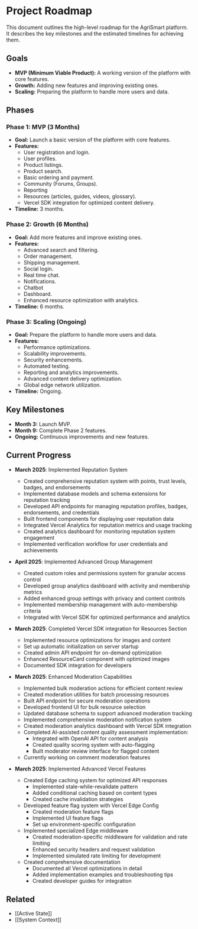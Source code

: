 # Project Roadmap

This document outlines the high-level roadmap for the AgriSmart platform. It describes the key milestones and the estimated timelines for achieving them.

## Goals

*   **MVP (Minimum Viable Product):** A working version of the platform with core features.
*   **Growth:** Adding new features and improving existing ones.
*   **Scaling:** Preparing the platform to handle more users and data.

## Phases

### Phase 1: MVP (3 Months)

*   **Goal:** Launch a basic version of the platform with core features.
*   **Features:**
    *   User registration and login.
    *   User profiles.
    *   Product listings.
    *   Product search.
    *   Basic ordering and payment.
    * Community (Forums, Groups).
    * Reporting
    * Resources (articles, guides, videos, glossary).
    * Vercel SDK integration for optimized content delivery.
*   **Timeline:** 3 months.

### Phase 2: Growth (6 Months)

*   **Goal:** Add more features and improve existing ones.
*   **Features:**
    *   Advanced search and filtering.
    *   Order management.
    *   Shipping management.
    * Social login.
    * Real time chat.
    * Notifications.
    * Chatbot
    * Dashboard.
    * Enhanced resource optimization with analytics.
*   **Timeline:** 6 months.

### Phase 3: Scaling (Ongoing)

*   **Goal:** Prepare the platform to handle more users and data.
*   **Features:**
    *   Performance optimizations.
    *   Scalability improvements.
    *   Security enhancements.
    *   Automated testing.
    * Reporting and analytics improvements.
    * Advanced content delivery optimization.
    * Global edge network utilization.
*   **Timeline:** Ongoing.

## Key Milestones

*   **Month 3:** Launch MVP.
*   **Month 9:** Complete Phase 2 features.
*   **Ongoing:** Continuous improvements and new features.

## Current Progress

* **March 2025**: Implemented Reputation System
  * Created comprehensive reputation system with points, trust levels, badges, and endorsements
  * Implemented database models and schema extensions for reputation tracking
  * Developed API endpoints for managing reputation profiles, badges, endorsements, and credentials
  * Built frontend components for displaying user reputation data
  * Integrated Vercel Analytics for reputation metrics and usage tracking
  * Created analytics dashboard for monitoring reputation system engagement
  * Implemented verification workflow for user credentials and achievements

* **April 2025**: Implemented Advanced Group Management
  * Created custom roles and permissions system for granular access control
  * Developed group analytics dashboard with activity and membership metrics
  * Added enhanced group settings with privacy and content controls
  * Implemented membership management with auto-membership criteria
  * Integrated with Vercel SDK for optimized performance and analytics

* **March 2025**: Completed Vercel SDK integration for Resources Section
  * Implemented resource optimizations for images and content
  * Set up automatic initialization on server startup
  * Created admin API endpoint for on-demand optimization
  * Enhanced ResourceCard component with optimized images
  * Documented SDK integration for developers

* **March 2025**: Enhanced Moderation Capabilities
  * Implemented bulk moderation actions for efficient content review
  * Created moderation utilities for batch processing resources
  * Built API endpoint for secure moderation operations
  * Developed frontend UI for bulk resource selection
  * Updated database schema to support advanced moderation tracking
  * Implemented comprehensive moderation notification system
  * Created moderation analytics dashboard with Vercel SDK integration
  * Completed AI-assisted content quality assessment implementation:
    * Integrated with OpenAI API for content analysis
    * Created quality scoring system with auto-flagging
    * Built moderator review interface for flagged content
  * Currently working on comment moderation features

* **March 2025**: Implemented Advanced Vercel Features
  * Created Edge caching system for optimized API responses
    * Implemented stale-while-revalidate pattern
    * Added conditional caching based on content types
    * Created cache invalidation strategies
  * Developed feature flag system with Vercel Edge Config
    * Created moderation feature flags
    * Implemented UI feature flags
    * Set up environment-specific configuration
  * Implemented specialized Edge middleware
    * Created moderation-specific middleware for validation and rate limiting
    * Enhanced security headers and request validation
    * Implemented simulated rate limiting for development
  * Created comprehensive documentation
    * Documented all Vercel optimizations in detail
    * Added implementation examples and troubleshooting tips
    * Created developer guides for integration

## Related

*   [[Active State]]
* [[System Context]]
